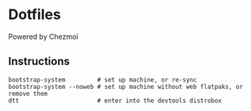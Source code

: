 # Dotfiles

Powered by Chezmoi

## Instructions

``` commands
bootstrap-system         # set up machine, or re-sync
bootstrap-system --noweb # set up machine without web flatpaks, or remove them 
dtt                      # enter into the devtools distrobox 
```
